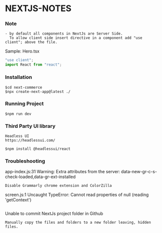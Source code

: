 # NEXTJS-NOTES
### Note
```
- by default all components in NextJs are Server Side.
  To allow client side insert directive in a component add "use client"; above the file.
```
Sample: Hero.tsx
```javascript
"use client";
import React from "react";
```
### Installation
```vim
$cd next-commerce
$npx create-next-app@latest ./
```
### Running Project
```vim
$npm run dev
```
### Third Party UI library
```vim
Headless UI
https://headlessui.com/
```
```
$npm install @headlessui/react
```
### Troubleshooting
app-index.js:31 Warning: Extra attributes from the server: data-new-gr-c-s-check-loaded,data-gr-ext-installed
```vim
Disable Grammarly chrome extension and ColorZilla
```
screen.js:1 Uncaught TypeError: Cannot read properties of null (reading 'getContext')
```
```
Unable to commit NextJs project folder in Github
```vim
Manually copy the files and folders to a new folder leaving, hidden files.
```

